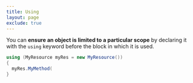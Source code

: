 ```yaml
---
title: Using
layout: page
exclude: true
---
```


You can **ensure an object is limited to a particular scope** by declaring it with the `using` keyword before the block in which it is used.
```csharp
using (MyResource myRes = new MyResource())
{
  myRes.MyMethod(
}
```
<!--stackedit_data:
eyJoaXN0b3J5IjpbODQyNzY1ODEyXX0=
-->